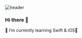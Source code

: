 ![header](https://capsule-render.vercel.app/api?type=waving&color=auto&height=300&section=header&text=YUJINNEE&fontSize=90)
### Hi there 👋

🌱 I’m currently learning Swift & iOS
